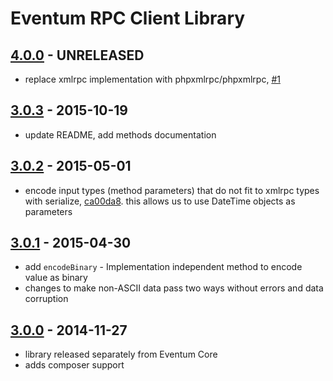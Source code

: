 # Eventum RPC Client Library

## [4.0.0] - UNRELEASED

 - replace xmlrpc implementation with phpxmlrpc/phpxmlrpc, [#1]

## [3.0.3] - 2015-10-19

 - update README, add methods documentation

## [3.0.2] - 2015-05-01

 - encode input types (method parameters) that do not fit to xmlrpc types with serialize, [ca00da8].
   this allows us to use DateTime objects as parameters

## [3.0.1] - 2015-04-30

 - add `encodeBinary` - Implementation independent method to encode value as binary
 - changes to make non-ASCII data pass two ways without errors and data corruption

## [3.0.0] - 2014-11-27

 - library released separately from Eventum Core
 - adds composer support

[4.0.0]: https://github.com/eventum/rpc/compare/v3.0.3...master
[3.0.3]: https://github.com/eventum/rpc/compare/v3.0.2...v3.0.3
[3.0.2]: https://github.com/eventum/rpc/compare/v3.0.1...v3.0.2
[3.0.1]: https://github.com/eventum/rpc/compare/v3.0.0...v3.0.1
[3.0.0]: https://github.com/eventum/rpc/commits/v3.0.0
[ca00da8]: https://github.com/eventum/rpc/commit/ca00da8
[#1]: https://github.com/eventum/rpc/pull/1
